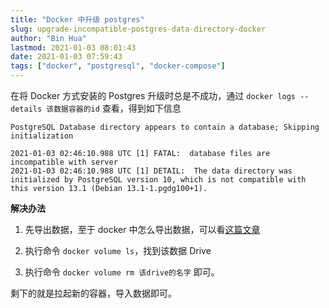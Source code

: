 ```yaml
---
title: "Docker 中升级 postgres"
slug: upgrade-incompatible-postgres-data-directory-docker
author: "Bin Hua"
lastmod: 2021-01-03 08:01:43
date: 2021-01-03 07:59:43
tags: ["docker", "postgresql", "docker-compose"]
---
```


在将 Docker 方式安装的 Postgres 升级时总是不成功，通过 `docker logs --details 该数据容器的id` 查看，得到如下信息

```
PostgreSQL Database directory appears to contain a database; Skipping initialization

2021-01-03 02:46:10.988 UTC [1] FATAL:  database files are incompatible with server
2021-01-03 02:46:10.988 UTC [1] DETAIL:  The data directory was initialized by PostgreSQL version 10, which is not compatible with this version 13.1 (Debian 13.1-1.pgdg100+1).
``` 

**解决办法**

1. 先导出数据，至于 docker 中怎么导出数据，可以看[这篇文章](/deploy-via-docker/)

2. 执行命令 `docker volume ls`，找到该数据 Drive

3. 执行命令 `docker volume rm 该drive的名字` 即可。

剩下的就是拉起新的容器，导入数据即可。


